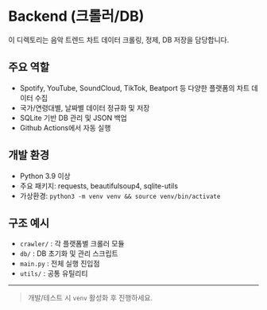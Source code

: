# Backend (크롤러/DB)

이 디렉토리는 음악 트렌드 차트 데이터 크롤링, 정제, DB 저장을 담당합니다.

## 주요 역할
- Spotify, YouTube, SoundCloud, TikTok, Beatport 등 다양한 플랫폼의 차트 데이터 수집
- 국가/연령대별, 날짜별 데이터 정규화 및 저장
- SQLite 기반 DB 관리 및 JSON 백업
- Github Actions에서 자동 실행

## 개발 환경
- Python 3.9 이상
- 주요 패키지: requests, beautifulsoup4, sqlite-utils
- 가상환경: `python3 -m venv venv && source venv/bin/activate`

## 구조 예시
- `crawler/` : 각 플랫폼별 크롤러 모듈
- `db/` : DB 초기화 및 관리 스크립트
- `main.py` : 전체 실행 진입점
- `utils/` : 공통 유틸리티

---

> 개발/테스트 시 `venv` 활성화 후 진행하세요.
